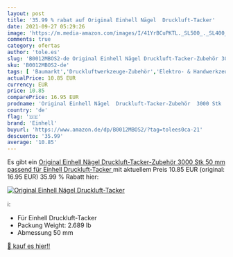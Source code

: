 ```yaml
---
layout: post
title: '35.99 % rabat auf Original Einhell Nägel  Druckluft-Tacker'
date: 2021-09-27 05:29:26
image: 'https://m.media-amazon.com/images/I/41YrBCuPKTL._SL500_._SL400_.jpg'
comments: true
category: ofertas
author: 'tole.es'
slug: 'B0012MBOS2-de Original Einhell Nägel Druckluft-Tacker-Zubehör 3000 Stk...'
sku: 'B0012MBOS2-de'
tags: [ 'Baumarkt','Druckluftwerkzeuge-Zubehör','Elektro- & Handwerkzeuge','Zubehör für Elektrowerkzeuge','einhell', ]
actualPrice: 10.85 EUR
currency: EUR
price: 10.85
comparePrice: 16.95 EUR
prodname: 'Original Einhell Nägel  Druckluft-Tacker-Zubehör  3000 Stk  50 mm  passend für Einhell Druckluft-Tacker '
country: 'de'
flag: '🇩🇪'
brand: 'Einhell'
buyurl: 'https://www.amazon.de/dp/B0012MBOS2/?tag=tolees0ca-21'
descuento: '35.99'
average: '10.85'
---
```


Es gibt ein [Original Einhell Nägel  Druckluft-Tacker-Zubehör  3000 Stk  50 mm  passend für Einhell Druckluft-Tacker ](https://www.amazon.de/dp/B0012MBOS2/?tag=tolees0ca-21) mit aktuellem Preis 10.85 EUR (original: 16.95 EUR) 35.99 % Rabatt hier:

[![Original Einhell Nägel  Druckluft-Tacker](https://m.media-amazon.com/images/I/41YrBCuPKTL._SL500_._SL400_.jpg)](https://www.amazon.de/dp/B0012MBOS2/?tag=tolees0ca-21)

ℹ️:

- Für Einhell Druckluft-Tacker
- Packung Weight: 2.689 lb
- Abmessung 50 mm

[🛒 kauf es hier!!](https://www.amazon.de/dp/B0012MBOS2/?tag=tolees0ca-21)
